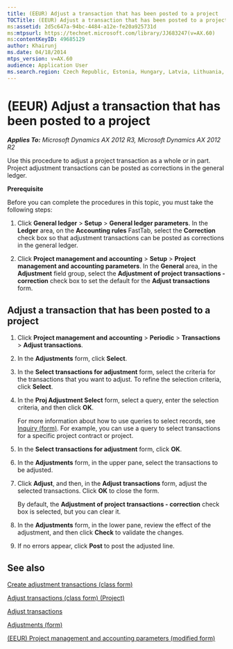 ```yaml
---
title: (EEUR) Adjust a transaction that has been posted to a project
TOCTitle: (EEUR) Adjust a transaction that has been posted to a project
ms:assetid: 2d5c647a-94bc-4484-a12e-fe20a925731d
ms:mtpsurl: https://technet.microsoft.com/library/JJ683247(v=AX.60)
ms:contentKeyID: 49685129
author: Khairunj
ms.date: 04/18/2014
mtps_version: v=AX.60
audience: Application User
ms.search.region: Czech Republic, Estonia, Hungary, Latvia, Lithuania, Poland, Russia
---
```


# (EEUR) Adjust a transaction that has been posted to a project 


_**Applies To:** Microsoft Dynamics AX 2012 R3, Microsoft Dynamics AX 2012 R2_

Use this procedure to adjust a project transaction as a whole or in part. Project adjustment transactions can be posted as corrections in the general ledger.

**Prerequisite**

Before you can complete the procedures in this topic, you must take the following steps:

1.  Click **General ledger** \> **Setup** \> **General ledger parameters**. In the **Ledger** area, on the **Accounting rules** FastTab, select the **Correction** check box so that adjustment transactions can be posted as corrections in the general ledger.

2.  Click **Project management and accounting** \> **Setup** \> **Project management and accounting parameters**. In the **General** area, in the **Adjustment** field group, select the **Adjustment of project transactions - correction** check box to set the default for the **Adjust transactions** form.

## Adjust a transaction that has been posted to a project

1.  Click **Project management and accounting** \> **Periodic** \> **Transactions** \> **Adjust transactions**.

2.  In the **Adjustments** form, click **Select**.

3.  In the **Select transactions for adjustment** form, select the criteria for the transactions that you want to adjust. To refine the selection criteria, click **Select**.

4.  In the **Proj Adjustment Select** form, select a query, enter the selection criteria, and then click **OK**.
    
    For more information about how to use queries to select records, see [Inquiry (form)](https://technet.microsoft.com/library/aa575929\(v=ax.60\)). For example, you can use a query to select transactions for a specific project contract or project.

5.  In the **Select transactions for adjustment** form, click **OK**.

6.  In the **Adjustments** form, in the upper pane, select the transactions to be adjusted.

7.  Click **Adjust**, and then, in the **Adjust transactions** form, adjust the selected transactions. Click **OK** to close the form.
    
    By default, the **Adjustment of project transactions - correction** check box is selected, but you can clear it.

8.  In the **Adjustments** form, in the lower pane, review the effect of the adjustment, and then click **Check** to validate the changes.

9.  If no errors appear, click **Post** to post the adjusted line.

## See also

[Create adjustment transactions (class form)](https://technet.microsoft.com/library/aa634561\(v=ax.60\))

[Adjust transactions (class form) (Project)](https://technet.microsoft.com/library/aa583326\(v=ax.60\))

[Adjust transactions](adjust-transactions.md)

[Adjustments (form)](https://technet.microsoft.com/library/aa553205\(v=ax.60\))

[(EEUR) Project management and accounting parameters (modified form)](https://technet.microsoft.com/library/jj710688\(v=ax.60\))

  


